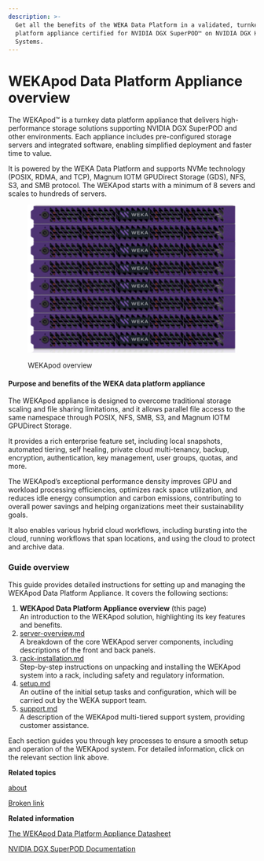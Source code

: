 ```yaml
---
description: >-
  Get all the benefits of the WEKA Data Platform in a validated, turnkey data
  platform appliance certified for NVIDIA DGX SuperPOD™️ on NVIDIA DGX H100
  Systems.
---
```


# WEKApod Data Platform Appliance overview

The WEKApod™ is a turnkey data platform appliance that delivers high-performance storage solutions supporting NVIDIA DGX SuperPOD and other environments. Each appliance includes pre-configured storage servers and integrated software, enabling simplified deployment and faster time to value.

It is powered by the WEKA Data Platform and supports NVMe technology (POSIX, RDMA, and TCP), Magnum IOTM GPUDirect Storage (GDS), NFS, S3, and SMB protocol. The WEKApod starts with a minimum of 8 severs and scales to hundreds of servers.

<figure><img src="../.gitbook/assets/WEKApod_overview.png" alt=""><figcaption><p>WEKApod overview</p></figcaption></figure>

#### Purpose and benefits of the WEKA data platform appliance

The WEKApod appliance is designed to overcome traditional storage scaling and file sharing limitations, and it allows parallel file access to the same namespace through POSIX, NFS, SMB, S3, and Magnum IOTM GPUDirect Storage.

It provides a rich enterprise feature set, including local snapshots, automated tiering, self healing, private cloud multi-tenancy, backup, encryption, authentication, key management, user groups, quotas, and more.

The WEKApod’s exceptional performance density improves GPU and workload processing efficiencies, optimizes rack space utilization, and reduces idle energy consumption and carbon emissions, contributing to overall power savings and helping organizations meet their sustainability goals.

It also enables various hybrid cloud workflows, including bursting into the cloud, running workflows that span locations, and using the cloud to protect and archive data.

### Guide overview

This guide provides detailed instructions for setting up and managing the WEKApod Data Platform Appliance. It covers the following sections:

1. **WEKApod Data Platform Appliance overview** (this page)\
   An introduction to the WEKApod solution, highlighting its key features and benefits.
2. [server-overview.md](server-overview.md "mention")\
   A breakdown of the core WEKApod server components, including descriptions of the front and back panels.
3. [rack-installation.md](rack-installation.md "mention")\
   Step-by-step instructions on unpacking and installing the WEKApod system into a rack, including safety and regulatory information.
4. [setup.md](setup.md "mention")\
   An outline of the initial setup tasks and configuration, which will be carried out by the WEKA support team.
5. [support.md](support.md "mention")\
   A description of the WEKApod multi-tiered support system, providing customer assistance.

Each section guides you through key processes to ensure a smooth setup and operation of the WEKApod system. For detailed information, click on the relevant section link above.



**Related topics**

[about](../weka-system-overview/about/ "mention")

[Broken link](broken-reference "mention")



**Related information**

[The WEKApod Data Platform Appliance Datasheet](https://www.weka.io/resources/datasheet/the-wekapod-data-platform-appliance/)

[NVIDIA DGX SuperPOD Documentation](https://docs.nvidia.com/dgx-superpod/index.html#deployment-guides)
